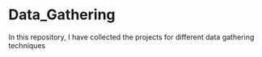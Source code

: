 # Data_Gathering
In this repository, I have collected the projects for different data gathering techniques

